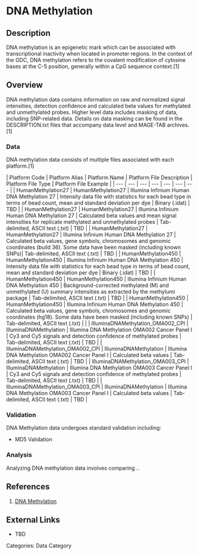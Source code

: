 # DNA Methylation #

## Description ##
DNA methylation is an epigenetic mark which can be associated with transcriptional inactivity when located in promoter regions. In the context of the GDC, DNA methylation refers to the covalent modification of cytosine bases at the C-5 position, generally within a CpG sequence context.[1]
## Overview ##
DNA methylation data contains information on raw and normalized signal intensities, detection confidence and calculated beta values for methylated and unmethylated probes. Higher level data includes masking of data, including SNP-related data. Details on data masking can be found in the DESCRIPTION.txt files that accompany data level and MAGE-TAB archives.[1]
### Data ###
DNA methylation data consists of multiple files associated with each platform.[1]

| Platform Code | Platform Alias | Platform Name | Platform File Description | Platform File Type | Platform File Example |
| --- | --- | --- | --- | --- | --- | --- |
| HumanMethylation27 | HumanMethylation27 | Illumina Infinium Human DNA Methylation 27 | Intensity data file with statistics for each bead type in terms of bead count, mean and standard deviation per dye | Binary (.idat) | TBD |
| HumanMethylation27 | HumanMethylation27 | Illumina Infinium Human DNA Methylation 27 | Calculated beta values and mean signal intensities for replicate methylated and unmethylated probes | Tab-delimited, ASCII text (.txt) | TBD |
| HumanMethylation27 | HumanMethylation27 | Illumina Infinium Human DNA Methylation 27 | Calculated beta values, gene symbols, chromosomes and genomic coordinates (build 36). Some data have been masked (including known SNPs)| Tab-delimited, ASCII text (.txt) | TBD |
| HumanMethylation450 | HumanMethylation450 | Illumina Infinium Human DNA Methylation 450 | Intensity data file with statistics for each bead type in terms of bead count, mean and standard deviation per dye | Binary (.idat) | TBD |
| HumanMethylation450 | HumanMethylation450 | Illumina Infinium Human DNA Methylation 450 | Background-corrected methylated (M) and unmethylated (U) summary intensities as extracted by the methylumi package | Tab-delimited, ASCII text (.txt) | TBD |
| HumanMethylation450 | HumanMethylation450 | Illumina Infinium Human DNA Methylation 450 | Calculated beta values, gene symbols, chromosomes and genomic coordinates (hg18). Some data have been masked (including known SNPs) | Tab-delimited, ASCII text (.txt) | |
| IlluminaDNAMethylation_OMA002_CPI | IlluminaDNAMethylation | Illumina DNA Methylation OMA002 Cancer Panel I | Cy3 and Cy5 signals and detection confidence of methylated probes | Tab-delimited, ASCII text (.txt) | TBD |
| IlluminaDNAMethylation_OMA002_CPI | IlluminaDNAMethylation | Illumina DNA Methylation OMA002 Cancer Panel I | Calculated beta values | Tab-delimited, ASCII text (.txt) | TBD |
| IlluminaDNAMethylation_OMA003_CPI | IlluminaDNAMethylation | Illumina DNA Methylation OMA003 Cancer Panel I | Cy3 and Cy5 signals and detection confidence of methylated probes | Tab-delimited, ASCII text (.txt) | TBD |
| IlluminaDNAMethylation_OMA003_CPI | IlluminaDNAMethylation | Illumina DNA Methylation OMA003 Cancer Panel I | Calculated beta values | Tab-delimited, ASCII text (.txt) | TBD |
### Validation ###
DNA Methylation data undergoes standard validation including:
- MD5 Validation

### Analysis ###
Analyzing DNA methylation data involves comparing ..

## References ##
1. [DNA Methylation](https://wiki.nci.nih.gov/display/TCGA/DNA+methylation "DNA Methylation")

## External Links ##
* TBD

Categories: Data Category
